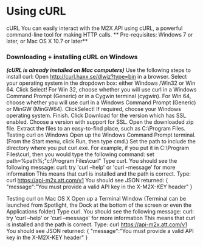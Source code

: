 Using cURL
====

cURL
You can easily interact with the M2X API using cURL, a powerful command-line tool for making HTTP calls.
** Pre-requisites: Windows 7 or later, or Mac OS X 10.7 or later**

### Downloading + installing cURL on Windows
***(cURL is already installed on Mac computers)***
Use the following steps to install curl:
Open http://curl.haxx.se/dlwiz?type=bin in a browser.
Select your operating system in the dropdown box: either Windows /Win32 or Win 64. Click Select!
For Win 32, choose whether you will use curl in a Windows Command Prompt (Generic) or in a Cygwin terminal (cygwin). For Win 64, choose whether you will use curl in a Windows Command Prompt (Generic) or MinGW (MinGW64). ClickSelect!
If required, choose your Windows operating system. Finish.
Click Download for the version which has SSL enabled.
Choose a version with support for SSL.
Open the downloaded zip file. Extract the files to an easy-to-find place, such as C:\Program Files.
Testing curl on Windows
Open up the Windows Command Prompt terminal. (From the Start menu, click Run, then type cmd.)
Set the path to include the directory where you put curl.exe. For example, if you put it in C:\Program Files\curl, then you would type the following command:
set path=%path%;"c:\Program Files\curl"
Type curl.
You should see the following message:
curl: try 'curl –help' or 'curl –message' for more information
This means that curl is installed and the path is correct.
Type:
curl https://api-m2x.att.com/v1
You should see JSON returned:
{
"message":"You must provide a valid API key in the X-M2X-KEY header"
}

Testing curl on Mac OS X
Open up a Terminal Window (Terminal can be launched from Spotlight, the Dock at the bottom of the screen or even the Applications folder)
Type curl.
You should see the following message:
curl: try 'curl –help' or 'curl –message' for more information
This means that curl is installed and the path is correct.
Type:
curl https://api-m2x.att.com/v1
You should see JSON returned:
{
"message":"You must provide a valid API key in the X-M2X-KEY header"
}
